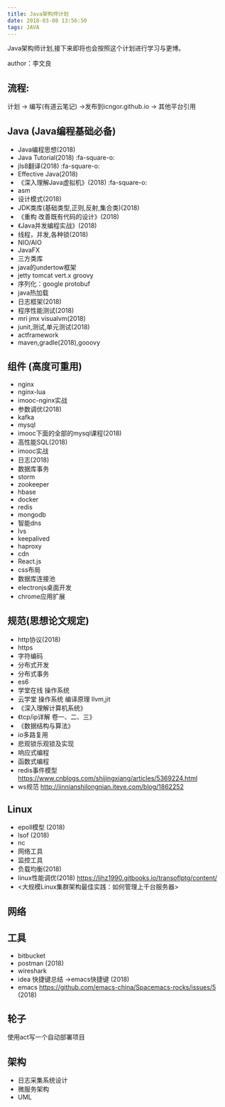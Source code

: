 ```yaml
---
title: Java架构师计划
date: 2018-03-08 13:56:50
tags: JAVA
---
```


Java架构师计划,接下来即将也会按照这个计划进行学习与更博。

author：李文良
<!-- more -->

## 流程:
计划 -> 编写(有道云笔记) ->发布到icngor.github.io -> 其他平台引用

## Java (Java编程基础必备)
- Java编程思想(2018)
- Java Tutorial(2018) :fa-square-o: 
- jls8翻译(2018) :fa-square-o: 
- Effective Java(2018)
- 《深入理解Java虚拟机》(2018) :fa-square-o: 
- asm
- 设计模式(2018)
- JDK类库(基础类型,正则,反射,集合类)(2018)
- 《重构 改善既有代码的设计》(2018)
- 《Java并发编程实战》(2018)
- 线程，并发,各种锁(2018)
- NIO/AIO
- JavaFX
- 三方类库
- java的undertow框架
- jetty tomcat vert.x groovy
- 序列化：google protobuf
- java热加载
- 日志框架(2018)
- 程序性能测试(2018)
- mri jmx visualvm(2018)
- junit,测试,单元测试(2018)
- actframework
- maven,gradle(2018),gooovy

## 组件 (高度可重用)
- nginx 
 - nginx-lua
 - imooc-nginx实战 
 - 参数调优(2018)
- kafka
- mysql
 - imooc下面的全部的mysql课程(2018)
 - 高性能SQL(2018)
 - imooc实战
 - 日志(2018)
 - 数据库事务
- storm
- zookeeper
- hbase
- docker
- redis
- mongodb
- 智能dns
- lvs
- keepalived
- haproxy
- cdn
- React.js
- css布局
- 数据库连接池
- electronjs桌面开发
- chrome应用扩展


## 规范(思想论文规定)
- http协议(2018)
- https
- 字符编码
- 分布式开发
- 分布式事务
- es6
- 学堂在线 操作系统
- 云学堂 操作系统 编译原理 llvm,jit
- 《深入理解计算机系统》
- 《tcp/ip详解 卷一、二、三》
- 《数据结构与算法》
- io多路复用
- 悲观锁乐观锁及实现 
- 响应式编程
- 函数式编程
- redis事件模型 https://www.cnblogs.com/shijingxiang/articles/5369224.html
- ws规范 http://jinnianshilongnian.iteye.com/blog/1862252



## Linux
- epoll模型 (2018)
- lsof (2018)
- nc
- 网络工具
- 监控工具
- 负载均衡(2018)
- linux性能调优(2018) https://lihz1990.gitbooks.io/transoflptg/content/
- <大规模Linux集群架构最佳实践：如何管理上千台服务器>

## 网络

## 工具
- bitbucket
- postman (2018)
- wireshark
- idea 快捷键总结 ->emacs快捷键 (2018)
- emacs https://github.com/emacs-china/Spacemacs-rocks/issues/5 (2018)

## 轮子
使用act写一个自动部署项目

## 架构
- 日志采集系统设计
- 微服务架构
- UML

